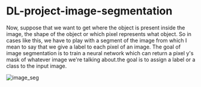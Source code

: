 # DL-project-image-segmentation

Now, suppose that we want to get where the object is present inside the image, the shape of the object
or which pixel represents what object.
So in cases like this, we have to play with a segment of the image from which I mean to say that we
give a label to each pixel of an image.
The goal of image segmentation is to train a neural network which can return a pixel y's mask of
whatever image we're talking about.the goal is to assign a label or a class to the input image.

![image_seg](https://user-images.githubusercontent.com/48064217/122348162-7ae04a80-cf68-11eb-96ca-11c3564ac8d2.PNG)
